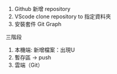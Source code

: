 1. Github 新增 repository
2. VScode clone repository to 指定資料夾
3. 安裝套件 Git Graph

三階段
1. 本機端: 
  新增檔案：出現U
2. 暫存區
-> push 
3. 雲端（Git）